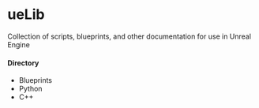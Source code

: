 # ueLib
Collection of scripts, blueprints, and other documentation for use in Unreal Engine

#### Directory
* Blueprints
* Python
* C++